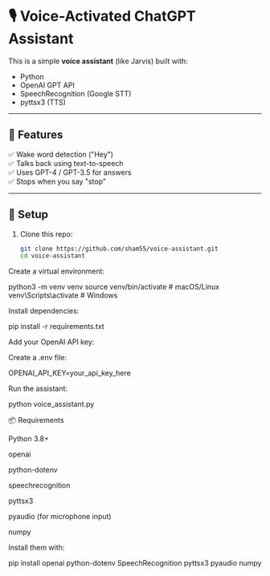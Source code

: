 # 🎙️ Voice-Activated ChatGPT Assistant

This is a simple **voice assistant** (like Jarvis) built with:
- Python
- OpenAI GPT API
- SpeechRecognition (Google STT)
- pyttsx3 (TTS)

---

## 🚀 Features
✅ Wake word detection ("Hey")  
✅ Talks back using text-to-speech  
✅ Uses GPT-4 / GPT-3.5 for answers  
✅ Stops when you say "stop"  

---

## 🔧 Setup

1. Clone this repo:
   ```bash
   git clone https://github.com/sham55/voice-assistant.git
   cd voice-assistant

Create a virtual environment:

python3 -m venv venv
source venv/bin/activate   # macOS/Linux
venv\Scripts\activate      # Windows


Install dependencies:

pip install -r requirements.txt


Add your OpenAI API key:

Create a .env file:

OPENAI_API_KEY=your_api_key_here


Run the assistant:

python voice_assistant.py

📦 Requirements

Python 3.8+

openai

python-dotenv

speechrecognition

pyttsx3

pyaudio (for microphone input)

numpy

Install them with:

pip install openai python-dotenv SpeechRecognition pyttsx3 pyaudio numpy

